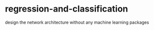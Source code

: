 # regression-and-classification
design the network architecture without any machine learning packages
